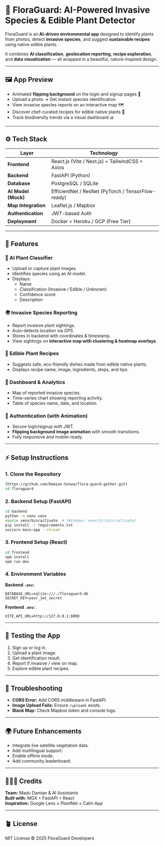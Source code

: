 # 🌿 FloraGuard: AI-Powered Invasive Species & Edible Plant Detector

FloraGuard is an **AI-driven environmental app** designed to identify plants from photos, detect **invasive species**, and suggest **sustainable recipes** using native edible plants.

It combines **AI classification**, **geolocation reporting**, **recipe exploration**, and **data visualization** — all wrapped in a beautiful, nature-inspired design.

---

## 🖼️ App Preview

- Animated **flipping background** on the login and signup pages 🌄  
- Upload a photo → Get instant species identification  
- View invasive species reports on an interactive map 🗺️  
- Discover chef-curated recipes for edible native plants 🥗  
- Track biodiversity trends via a visual dashboard 📊  

---

## ⚙️ Tech Stack

| Layer | Technology |
|-------|-------------|
| **Frontend** | React.js (Vite / Next.js) + TailwindCSS + Axios |
| **Backend** | FastAPI (Python) |
| **Database** | PostgreSQL / SQLite |
| **AI Model (Mock)** | EfficientNet / ResNet (PyTorch / TensorFlow-ready) |
| **Map Integration** | Leaflet.js / Mapbox |
| **Authentication** | JWT-based Auth |
| **Deployment** | Docker + Heroku / GCP (Free Tier) |

---

## 🚀 Features

### 🧠 AI Plant Classifier
- Upload or capture plant images.  
- Identifies species using an AI model.  
- Displays:
  - Name
  - Classification (Invasive / Edible / Unknown)
  - Confidence score
  - Description  

### 🌍 Invasive Species Reporting
- Report invasive plant sightings.  
- Auto-detects location via GPS.  
- Stores in backend with coordinates & timestamp.  
- View sightings on **interactive map with clustering & heatmap overlays**.

### 🥬 Edible Plant Recipes
- Suggests safe, eco-friendly dishes made from edible native plants.  
- Displays recipe name, image, ingredients, steps, and tips.  

### 🧭 Dashboard & Analytics
- Map of reported invasive species.  
- Time-series chart showing reporting activity.  
- Table of species name, date, and location.  

### 💫 Authentication (with Animation)
- Secure login/signup with JWT.  
- **Flipping background image animation** with smooth transitions.  
- Fully responsive and mobile-ready.

---

## ⚡ Setup Instructions

### 1. Clone the Repository
```bash
(https://github.com/Damian-Sonwa/flora-guard-gather.git)
cd floraguard
```

### 2. Backend Setup (FastAPI)
```bash
cd backend
python -m venv venv
source venv/bin/activate  # (Windows: venv\Scripts\activate)
pip install -r requirements.txt
uvicorn main:app --reload
```

### 3. Frontend Setup (React)
```bash
cd frontend
npm install
npm run dev
```

### 4. Environment Variables

**Backend `.env`:**
```
DATABASE_URL=sqlite:///./floraguard.db
SECRET_KEY=your_jwt_secret
```

**Frontend `.env`:**
```
VITE_API_URL=http://127.0.0.1:8000
```

---

## 🧪 Testing the App

1. Sign up or log in.  
2. Upload a plant image.  
3. Get identification result.  
4. Report if invasive / view on map.  
5. Explore edible plant recipes.  

---

## 🐞 Troubleshooting

- **CORS Error:** Add CORS middleware in FastAPI.  
- **Image Upload Fails:** Ensure `/uploads` exists.  
- **Blank Map:** Check Mapbox token and console logs.  

---

## 🌍 Future Enhancements
- Integrate live satellite vegetation data.  
- Add multilingual support.  
- Enable offline mode.  
- Add community leaderboard.  

---

## 👩🏾‍💻 Credits
**Team:** Madu Damian & AI Assistants  
**Built with:** MGX + FastAPI + React  
**Inspiration:** Google Lens × PlantNet × Calm App  

---

## 🪴 License
MIT License © 2025 FloraGuard Developers

